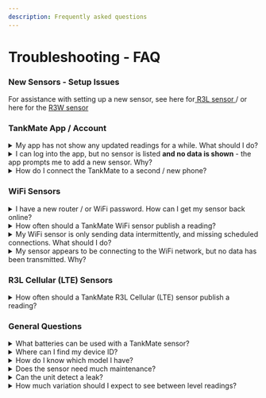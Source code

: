 ```yaml
---
description: Frequently asked questions
---
```


# Troubleshooting - FAQ

### New Sensors - Setup Issues

For assistance with setting up a new sensor, see here for[ R3L sensor ](tankmate-user-guide/tankmate-r3-lte-cellular-sensors/set-up-a-new-r3l-lte-cellular-sensor.md)/ or here for the [R3W sensor](tankmate-user-guide/tankmate-wifi-sensors/tankmate-r3-wifi-sensors/set-up-a-new-r3w-wifi-sensor/)

### TankMate App / Account

<details>

<summary>My app has not show any updated readings for a while. What should I do?</summary>

On the main dashboard screen of the app - swipe down to refresh the data. If the **last reading date/time** was more than 24 hours ago, you may  or the network connection. Common causes include:

* An issue with the **WiFi network** (router turned off, new network name / password), or a service issue with the cellular network (R3L sensors)&#x20;
* Low battery on the sensor
* WiFi credentials cleared / lost
* For WiFi sensors - [check the status of a sensor unit](wi-fi-connectivity/check-status-v2-and-r3w-wifi-sensors.md)
* For R3L cellular (LTE) sensors - [see here](tankmate-user-guide/tankmate-r3-lte-cellular-sensors/hardware-status-r3l-cellular-lte-sensor.md)

</details>

<details>

<summary>I can log into the app, but no sensor is listed <strong>and no data is shown</strong> - the app prompts me to add a new sensor. Why?</summary>

This usually indicates that:

* You may have **created a second account** - in the app, go to **Settings > Account** and check which email you have signed in with.  If in doubt, log out, and try log in with a different email address!
* Or - the sensor has actually been **deleted from your account** at some point - accessed via the Settings > Sensor / Tank Settings screen. You can add the sensor to your account again from the "Add New Sensor" screen.

</details>

<details>

<summary>How do I connect the TankMate to a second / new phone?</summary>

The TankMate unit **maintains a connection with your router / WiFi network** to be able to upload data to our servers - there is **no direct link to any mobile phone**.

Any phone or web browser can log in and see the same tank data, provided you are using the **same TankMate login details (email + password)**. You do not need to create a second account to monitor the sensor on a second phone.

* NOTE: using SIGN IN WITH APPLE will not support multiple phone logins

</details>

### WiFi Sensors

<details>

<summary>I have a new router / or WiFi password. How can I get my sensor back online?</summary>

See links below for reconnecting a TankMate product to a network:

* [R3 Sensor](wi-fi-connectivity/reconnect-r3-wi-fi-level-sensor.md)
* [v2 Sensor](wi-fi-connectivity/reconnect-v2-wi-fi-level-sensor.md)
* [v1 Sensor](wi-fi-connectivity/reconnect-v1-level-sensor.md)

</details>

<details>

<summary>How often should a TankMate WiFi sensor publish a reading?</summary>

By default, the R3W sensor will send an updated level reading **every 12 hours** (2 per day). This can be **adjusted** in the mobile app under **Settings > Sensor / Tank Settings > Update Frequency**. Having more readings per day will increase the accuracy of your daily usage calculations, but will reduce battery life.

For the **R3W WiFi** sensor, a reading can be published to the server every 15 minutes (96 readings per day).

**If an alert is set**, the sensor will wake up to take a reading according to the reading interval set in the app (1 hour for WiFi sensors). If the alert threshold is broken, the sensor will connect and send data.

</details>

<details>

<summary>My WiFi sensor is only sending data intermittently, and missing scheduled connections. What should I do?</summary>

On the main dashboard screen of the app - check the **received signal strength** (RSSI) of your TankMate unit (last known connection only). Common causes include:

* **Weak** **WiFi signal strength**
* **Obstructions** between the router and the tank (e.g. overgrown foilage)
* [See here for troubleshooting suggestions](wi-fi-connectivity/intermittent-data-issue-wifi.md)

</details>

<details>

<summary>My sensor appears to be connecting to the WiFi network, but no data has been transmitted. Why?</summary>

* Check that the unit is running an **up-to-date firmware version**. [See here for details](wi-fi-connectivity/firmware-update-august-2023.md)
* If your firmware is up-to-date, try **performing a hard reset** on your router can resolve issues with data throughput
* Check the WiFi signal strength at the tank. [See here for details](wi-fi-connectivity/intermittent-data-issue-wifi.md)

</details>

### R3L Cellular (LTE) Sensors&#x20;

<details>

<summary>How often should a TankMate R3L Cellular (LTE) sensor publish a reading?</summary>

By default, the R3L sensor will send an updated level reading **every 6 hours** (4 per day). This can be **adjusted** in the mobile app under **Settings > Sensor / Tank Settings > Update Frequency**. Having more readings per day will increase the accuracy of your daily usage calculations, but will reduce battery life.

For an **R3L** **Cellular / LTE** sensor, the maximum number of connections per day is **4**. However, the sensor can be set to take a **reading every 15, 30 or 60 minutes** to check if an alert threshold has been broken. This allows users to gather more data, and receive timely alerts - without wasting power on frequent cellular connections.

**If an alert is set**, the sensor will wake up to take a reading according to the reading interval set in the app (15 / 30 / 60 mins for LTE). If the alert threshold is broken, the sensor will connect and send data.

</details>

### General Questions

<details>

<summary>What batteries can be used with a TankMate sensor?</summary>

* 3 x AA Energizer Ultimate Lithium - **recommended\***&#x20;
* 3 x AA alkaline

**\*** **Battery life estimates in the app** are based on this type. If alkaline are used, the estimated battery life remaining will be less accurate, and the battery icon will appear half full.

</details>

<details>

<summary>Where can I find my device ID?</summary>

For new **R3W** and **R3L** sensors, the sensor will have a **QR code** attached to the base of the unit. Here you can find the device ID.&#x20;

Note: v2 sensors do not have a QR code. \
For existing sensors, you can also see the device ID in the TankMate app:

* The device ID can be found on the **home screen** of the app once logged in. To see the sensor details, click on the 'down arrow' icon to **expand the white box** on the home screen.&#x20;
* Alternatively, the device ID be found under **Settings > Sensor / Tank Settings**

<img src=".gitbook/assets/20220323_101554.jpg" alt="" data-size="original">

</details>

<details>

<summary>How do I know which model I have?</summary>

Between 2019 and 2022, only v2 WiFi models were sold. The **v2 models use a submersible pressure sensor** with a cable. R3 models do not have an external cable - they use an internal radar sensor.

**TIP**: if you are not sure, you can check the **device ID**:

* v2 Sensors start with "**esp-**"
* R3W sensors start with "**R3W**"
* R3L sensors start with "**R3L**"

<img src=".gitbook/assets/v2_sensor.png" alt="" data-size="original">

v2 WiFi Sensor shown - with 4m cable and submersible pressure sensor.

</details>

<details>

<summary>Does the sensor need much maintenance?</summary>

Very little, other than battery replacements.&#x20;

For **v1 / v2 sensors**, It is recommended to **clean the sensor probe annually**, by rinsing out any silt that has built up from the tank floor. The end cap be be unscrewed to make this easier. (Touching the **sensor diaphragm** inside the end cap should be **avoided**.)

</details>

<details>

<summary>Can the unit detect a leak?</summary>

**Yes**. **If the "Abnormal Usage Alert" has been enabled in the app** (Alerts tab) - the sensor will wake and take a reading **every hour**. If the level has dropped below the threshold set (under Alerts in the app), an abnormal usage alert will be sent as a **pop-up notification**.

Slow leaks are harder to detect. The best way to do this is to set the unit to update hourly (or every 15 minutes), and then compare the level readings after a sustained period of inactivity, e.g. 12 midnight through to 6am (or longer if possible).

</details>

<details>

<summary>How much variation should I expect to see between level readings?</summary>

Slight **variations** between level readings of **1-2mm** can be expected. While the sensor readings are extremely stable, a small variation in reading height can have a big effect on the volume calculations - in litres.

\
E.g. a **1mm** change in reading height on a 25,000L tank represents approximately **10L**. Which is only 0.04% of the tank volume! Therefore a **40L volume variation** with a 2 x 25,000L tank setup between readings would not be uncommon.

</details>
